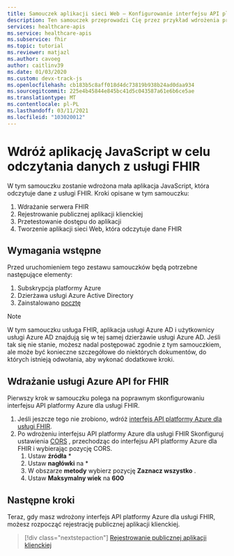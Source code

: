 ```yaml
---
title: Samouczek aplikacji sieci Web — Konfigurowanie interfejsu API platformy Azure dla usługi FHIR
description: Ten samouczek przeprowadzi Cię przez przykład wdrożenia prostej aplikacji sieci Web. Ten pierwszy samouczek zawiera opis wymagań wstępnych i wdrożenia interfejsu API platformy Azure dla usługi FHIR
services: healthcare-apis
ms.service: healthcare-apis
ms.subservice: fhir
ms.topic: tutorial
ms.reviewer: matjazl
ms.author: cavoeg
author: caitlinv39
ms.date: 01/03/2020
ms.custom: devx-track-js
ms.openlocfilehash: cb183b5c8aff018d4dc73819b938b24ad0daa934
ms.sourcegitcommit: 225e4b45844e845bc41d5c043587a61e6b6ce5ae
ms.translationtype: MT
ms.contentlocale: pl-PL
ms.lasthandoff: 03/11/2021
ms.locfileid: "103020012"
---
```

# <a name="deploy-javascript-app-to-read-data-from-fhir-service"></a>Wdróż aplikację JavaScript w celu odczytania danych z usługi FHIR
W tym samouczku zostanie wdrożona mała aplikacja JavaScript, która odczytuje dane z usługi FHIR. Kroki opisane w tym samouczku:
1. Wdrażanie serwera FHIR
1. Rejestrowanie publicznej aplikacji klienckiej
1. Przetestowanie dostępu do aplikacji
1. Tworzenie aplikacji sieci Web, która odczytuje dane FHIR

## <a name="prerequisites"></a>Wymagania wstępne
Przed uruchomieniem tego zestawu samouczków będą potrzebne następujące elementy:
1. Subskrypcja platformy Azure
1. Dzierżawa usługi Azure Active Directory
1. Zainstalowano [pocztę](https://www.getpostman.com/)

> [!NOTE]
> W tym samouczku usługa FHIR, aplikacja usługi Azure AD i użytkownicy usługi Azure AD znajdują się w tej samej dzierżawie usługi Azure AD. Jeśli tak się nie stanie, możesz nadal postępować zgodnie z tym samouczkiem, ale może być konieczne szczegółowe do niektórych dokumentów, do których istnieją odwołania, aby wykonać dodatkowe kroki.

## <a name="deploy-azure-api-for-fhir"></a>Wdrażanie usługi Azure API for FHIR
Pierwszy krok w samouczku polega na poprawnym skonfigurowaniu interfejsu API platformy Azure dla usługi FHIR.

1. Jeśli jeszcze tego nie zrobiono, wdróż [interfejs API platformy Azure dla usługi FHIR](fhir-paas-portal-quickstart.md).
1. Po wdrożeniu interfejsu API platformy Azure dla usługi FHIR Skonfiguruj ustawienia [CORS](configure-cross-origin-resource-sharing.md) , przechodząc do interfejsu API platformy Azure dla FHIR i wybierając pozycję CORS. 
    1. Ustaw **źródła** *
    1. Ustaw **nagłówki** na *
    1. W obszarze **metody** wybierz pozycję **Zaznacz wszystko** .
    1. Ustaw **Maksymalny wiek** na **600**

## <a name="next-steps"></a>Następne kroki
Teraz, gdy masz wdrożony interfejs API platformy Azure dla usługi FHIR, możesz rozpocząć rejestrację publicznej aplikacji klienckiej.

>[!div class="nextstepaction"]
>[Rejestrowanie publicznej aplikacji klienckiej](tutorial-web-app-public-app-reg.md)
